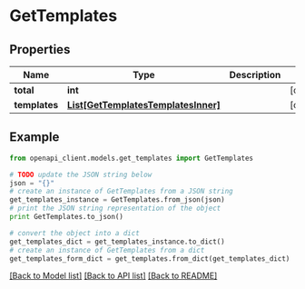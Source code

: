 # GetTemplates


## Properties
Name | Type | Description | Notes
------------ | ------------- | ------------- | -------------
**total** | **int** |  | [optional] 
**templates** | [**List[GetTemplatesTemplatesInner]**](GetTemplatesTemplatesInner.md) |  | [optional] 

## Example

```python
from openapi_client.models.get_templates import GetTemplates

# TODO update the JSON string below
json = "{}"
# create an instance of GetTemplates from a JSON string
get_templates_instance = GetTemplates.from_json(json)
# print the JSON string representation of the object
print GetTemplates.to_json()

# convert the object into a dict
get_templates_dict = get_templates_instance.to_dict()
# create an instance of GetTemplates from a dict
get_templates_form_dict = get_templates.from_dict(get_templates_dict)
```
[[Back to Model list]](../README.md#documentation-for-models) [[Back to API list]](../README.md#documentation-for-api-endpoints) [[Back to README]](../README.md)


